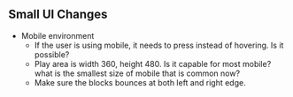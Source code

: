 ## Small UI Changes
- Mobile environment
    - If the user is using mobile, it needs to press instead of hovering. Is it possible?
    - Play area is width 360, height 480. Is it capable for most mobile? what is the smallest size of mobile that is common now?
    - Make sure the blocks bounces at both left and right edge.